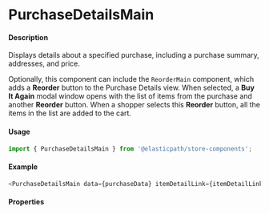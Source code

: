 # PurchaseDetailsMain

#### Description

Displays details about a specified purchase, including a purchase summary, addresses, and price.

Optionally, this component can include the `ReorderMain` component, which adds a **Reorder** button to the Purchase Details view. When selected, a **Buy It Again** modal window opens with the list of items from the purchase and another **Reorder** button. When a shopper selects this **Reorder** button, all the items in the list are added to the cart.

#### Usage

```js
import { PurchaseDetailsMain } from '@elasticpath/store-components';
```

#### Example

```js
<PurchaseDetailsMain data={purchaseData} itemDetailLink={itemDetailLink} onMoveToCart={this.moveToCart} onConfiguratorAddToCart={this.moveToCart} onReorderAllProducts={this.moveToCart} />
```

#### Properties

<!-- PROPS -->
